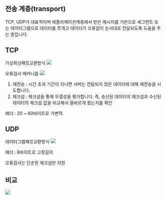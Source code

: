## 전송 계층(transport)
TCP, UDP가 대표적이며 애플리케이션계층에서 받은 메시지를 기반으로 세그먼트 또는 데이터그램으로 데이터를 쪼개고 데이터가 오류없이 순서대로 전달되도록 도움을 주는 층입니다.

## TCP
가상회선패킷교환방식
![](https://velog.velcdn.com/images/cjllee/post/f452e4ee-e566-4bab-8be6-a2015895900f/image.png)


오류검사 메커니즘
![](https://velog.velcdn.com/images/cjllee/post/09b53a0f-a75f-4f27-add1-fcc723c703eb/image.png)

1. 재전송 : 시간 초과 기간이 지나면 서버는 전달되지 않은 데이터에 대해 재전송을 시도합니다.
2. 체크섬 : 체크섬을 통해 무결성을 평가합니다. 즉, 송신된 데이터의 체크섬과 수신된 데이터의 체크섬 값을 비교해서 올바르게 왔는지를 확인

헤더 : 20 ~ 60바이트로 가변적

## UDP
데이터그램패킷교환방식
![](https://velog.velcdn.com/images/cjllee/post/3cf4d38e-c09a-4acd-9b1d-5eff842e8592/image.png)

헤더 : 8바이트로 고정길이


오류검사는 단순한 체크섬만 지원


## 비교
![](https://velog.velcdn.com/images/cjllee/post/ea760d70-cfa6-4c98-b38f-2bf4bd75ef2d/image.png)
